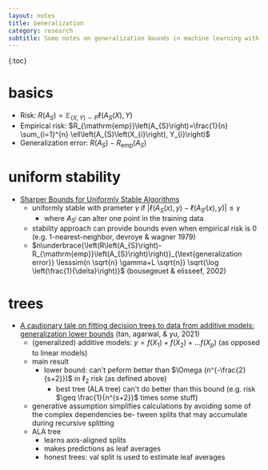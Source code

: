 ```yaml
---
layout: notes
title: Generalization
category: research
subtitle: Some notes on generalization bounds in machine learning with an emphasis on stability
---
```


{:toc}

# basics
- Risk: $R\left(A_{S}\right)=\mathbb{E}_{(X, Y) \sim P} \ell\left(A_{S}(X), Y\right)$
- Empirical risk: $R_{\mathrm{emp}}\left(A_{S}\right)=\frac{1}{n} \sum_{i=1}^{n} \ell\left(A_{S}\left(X_{i}\right), Y_{i}\right)$
- Generalization error: $R\left(A_{S}\right)-R_{\mathrm{emp}}\left(A_{S}\right)$

# uniform stability

- [Sharper Bounds for Uniformly Stable Algorithms](http://proceedings.mlr.press/v125/bousquet20b.html)
  - uniformly stable with prameter $\gamma$ if $\left|\ell\left(A_{S}(x), y\right)-\ell\left(A_{S^{i}}(x), y\right)\right| \leq \gamma$
    - where $A_{S^i}$ can alter one point in the training data
  - stability approach can provide bounds even when empirical risk is 0 (e.g. 1-nearest-neighbor, devroye & wagner 1979)
  - $n\underbrace{\left(R\left(A_{S}\right)-R_{\mathrm{emp}}\left(A_{S}\right)\right)}_{\text{generalization error}} \lesssim(n \sqrt{n} \gamma+L \sqrt{n}) \sqrt{\log \left(\frac{1}{\delta}\right)}$ (bousegeuet & elisseef, 2002)



# trees

- [A cautionary tale on fitting decision trees to data from additive models: generalization lower bounds](https://arxiv.org/abs/2110.09626) (tan, agarwal, & yu, 2021)
  - (generalized) additive models: $y = f(X_1) + f(X_2) + ... f(X_p)$ (as opposed to linear models)
  - main result
    - lower bound: can't peform better than $\Omega (n^{-\frac{2}{s+2}})$ in $\ell_2$ risk (as defined above)
      - best tree (ALA tree) can't do better than this bound (e.g. risk $\geq \frac{1}{n^{s+2}}$ times some stuff)
  - generative assumption simplifies calculations by avoiding some of the complex dependencies be- tween splits that may accumulate during recursive splitting
  - ALA tree
    - learns axis-aligned splits
    - makes predictions as leaf averages
    - honest trees: val split is used to estimate leaf averages
